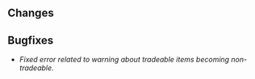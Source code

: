 ## Changes



## Bugfixes

- *Fixed error related to warning about tradeable items becoming non-tradeable.*
